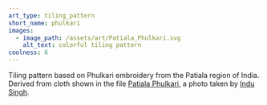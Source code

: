 ```yaml
---
art_type: tiling_pattern
short_name: phulkari
images:
  - image_path: /assets/art/Patiala_Phulkari.svg
    alt_text: colorful tiling pattern
coolness: 6
---
```

Tiling pattern based on Phulkari embroidery from the Patiala region of India. Derived from cloth shown in the file [Patiala Phulkari](https://commons.wikimedia.org/wiki/File:Patiala_Phulkari.jpg), a photo taken by [Indu Singh](https://en.wikipedia.org/wiki/User:Indu_Singh).
<!-- However, this is an attempt to mimic parts of the pattern shown on the cloth in the photo, and was not created by tracing the photo itself. Although the *photo* is CC BY-SA 3.0, I have no clue who owns the copyright of the *fabric*, and whether or not this image counts as a derivative work of the photo and not just of the fabric. -->